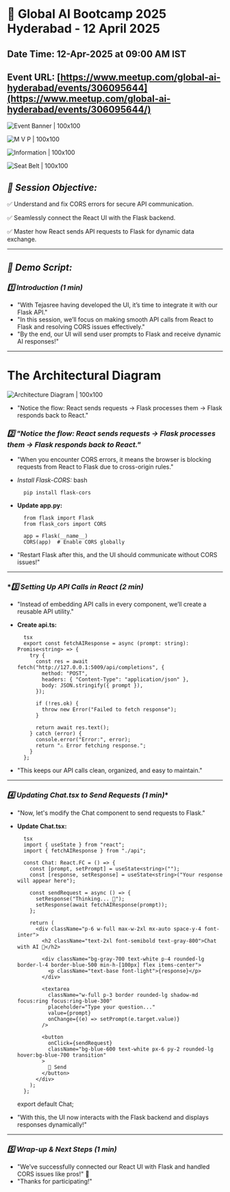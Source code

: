 # 📢 Global AI Bootcamp 2025 Hyderabad - 12 April 2025

## Date Time: 12-Apr-2025 at 09:00 AM IST

## Event URL: [https://www.meetup.com/global-ai-hyderabad/events/306095644](https://www.meetup.com/global-ai-hyderabad/events/306095644/)


![Event Banner | 100x100](../Documentation/Images/EventBanner.jpg)


![M V P | 100x100](../Documentation/Images/MVP.jpg)




![Information | 100x100](../Documentation/Images/Information.PNG)

![Seat Belt | 100x100](../Documentation/Images/SeatBelt.PNG)



## *🎯 Session Objective:*  
  ✅ Understand and fix CORS errors for secure API communication.

  ✅ Seamlessly connect the React UI with the Flask backend.

  ✅ Master how React sends API requests to Flask for dynamic data exchange.
  
---

## *📝 Demo Script:*

### *1️⃣ Introduction (1 min)*
- "With Tejasree having developed the UI, it’s time to integrate it with our Flask API."
- "In this session, we’ll focus on making smooth API calls from React to Flask and resolving CORS issues effectively."
- "By the end, our UI will send user prompts to Flask and receive dynamic AI responses!"

---

# The Architectural Diagram

![Architecture Diagram | 100x100](../Documentation/Images/ArchitectureDiagram.jpg)

- "Notice the flow: React sends requests → Flask processes them → Flask responds back to React."


### *2️⃣ "Notice the flow: React sends requests → Flask processes them → Flask responds back to React."*

- "When you encounter CORS errors, it means the browser is blocking requests from React to Flask due to cross-origin rules."

- *Install Flask-CORS:*
        bash

        pip install flask-cors
  
- **Update app.py:**

       
        from flask import Flask
        from flask_cors import CORS
      
        app = Flask(__name__)
        CORS(app)  # Enable CORS globally
  
- "Restart Flask after this, and the UI should communicate without CORS issues!"


---
### **3️⃣ Setting Up API Calls in React (2 min)*

- "Instead of embedding API calls in every component, we’ll create a reusable API utility."

- **Create api.ts:**


        tsx
        export const fetchAIResponse = async (prompt: string): Promise<string> => {
          try {
            const res = await fetch("http://127.0.0.1:5009/api/completions", {
              method: "POST",
              headers: { "Content-Type": "application/json" },
              body: JSON.stringify({ prompt }),
            });
      
            if (!res.ok) {
              throw new Error("Failed to fetch response");
            }
      
            return await res.text();
          } catch (error) {
            console.error("Error:", error);
            return "⚠ Error fetching response.";
          }
        };
  
- "This keeps our API calls clean, organized, and easy to maintain."


---

### *4️⃣ Updating Chat.tsx to Send Requests (1 min)**

- "Now, let's modify the Chat component to send requests to Flask."

- **Update Chat.tsx:**

        tsx
        import { useState } from "react";
        import { fetchAIResponse } from "./api";
      
        const Chat: React.FC = () => {
          const [prompt, setPrompt] = useState<string>("");
          const [response, setResponse] = useState<string>("Your response will appear here");
      
          const sendRequest = async () => {
            setResponse("Thinking... 🤔");
            setResponse(await fetchAIResponse(prompt));
          };
      
          return (
            <div className="p-6 w-full max-w-2xl mx-auto space-y-4 font-inter">
              <h2 className="text-2xl font-semibold text-gray-800">Chat with AI 🤖</h2>
      
              <div className="bg-gray-700 text-white p-4 rounded-lg border-l-4 border-blue-500 min-h-[100px] flex items-center">
                <p className="text-base font-light">{response}</p>
              </div>
      
              <textarea
                className="w-full p-3 border rounded-lg shadow-md focus:ring focus:ring-blue-300"
                placeholder="Type your question..."
                value={prompt}
                onChange={(e) => setPrompt(e.target.value)}
              />
      
              <button
                onClick={sendRequest}
                className="bg-blue-600 text-white px-6 py-2 rounded-lg hover:bg-blue-700 transition"
              >
                🚀 Send
              </button>
            </div>
          );
        };

  export default Chat;
  
- "With this, the UI now interacts with the Flask backend and displays responses dynamically!"


---

### *5️⃣ Wrap-up & Next Steps (1 min)*

- "We’ve successfully connected our React UI with Flask and handled CORS issues like pros!" 🎉
- "Thanks for participating!"
